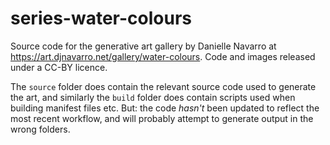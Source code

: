 # series-water-colours

Source code for the generative art gallery by Danielle Navarro at <https://art.djnavarro.net/gallery/water-colours>. Code and images released under a CC-BY licence.

The `source` folder does contain the relevant source code used to generate the art, and similarly the `build` folder does contain scripts used when building manifest files etc. But: the code *hasn't* been updated to reflect the most recent workflow, and will probably attempt to generate output in the wrong folders.
